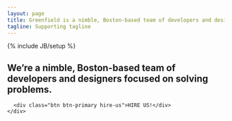```yaml
---
layout: page
title: Greenfield is a nimble, Boston-based team of developers and designers.
tagline: Supporting tagline
---
```

{% include JB/setup %}

<section class="header">
<div class="row">
  <div class="col-xs-offset-2 col-xs-8">
    <div class="page-header">
      <h1>
        We’re a nimble, Boston-based team of developers and designers focused on solving problems.
      </h1>
    
      <div class="btn btn-primary hire-us">HIRE US!</div>
    </div>
  </div>
</div>
</section>


<section class="page-body">

</section>
